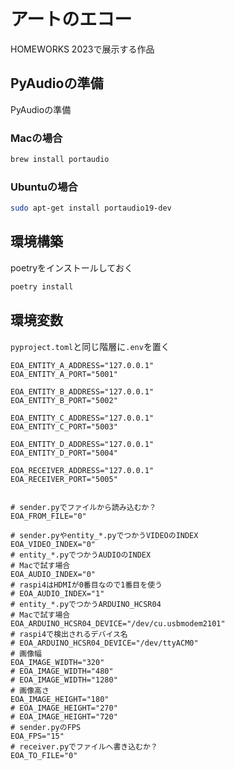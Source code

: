 # アートのエコー
HOMEWORKS 2023で展示する作品


## PyAudioの準備
PyAudioの準備

### Macの場合

```bash
brew install portaudio
```

### Ubuntuの場合

```bash
sudo apt-get install portaudio19-dev
```

## 環境構築

poetryをインストールしておく

```bash
poetry install
```
## 環境変数

`pyproject.toml`と同じ階層に`.env`を置く

```
EOA_ENTITY_A_ADDRESS="127.0.0.1"
EOA_ENTITY_A_PORT="5001"

EOA_ENTITY_B_ADDRESS="127.0.0.1"
EOA_ENTITY_B_PORT="5002"

EOA_ENTITY_C_ADDRESS="127.0.0.1"
EOA_ENTITY_C_PORT="5003"

EOA_ENTITY_D_ADDRESS="127.0.0.1"
EOA_ENTITY_D_PORT="5004"

EOA_RECEIVER_ADDRESS="127.0.0.1"
EOA_RECEIVER_PORT="5005"


# sender.pyでファイルから読み込むか？
EOA_FROM_FILE="0"

# sender.pyやentity_*.pyでつかうVIDEOのINDEX
EOA_VIDEO_INDEX="0"
# entity_*.pyでつかうAUDIOのINDEX
# Macで試す場合
EOA_AUDIO_INDEX="0"
# raspi4はHDMIが0番目なので1番目を使う
# EOA_AUDIO_INDEX="1"
# entity_*.pyでつかうARDUINO_HCSR04
# Macで試す場合
EOA_ARDUINO_HCSR04_DEVICE="/dev/cu.usbmodem2101"
# raspi4で検出されるデバイス名
# EOA_ARDUINO_HCSR04_DEVICE="/dev/ttyACM0"
# 画像幅
EOA_IMAGE_WIDTH="320"
# EOA_IMAGE_WIDTH="480"
# EOA_IMAGE_WIDTH="1280"
# 画像高さ
EOA_IMAGE_HEIGHT="180"
# EOA_IMAGE_HEIGHT="270"
# EOA_IMAGE_HEIGHT="720"
# sender.pyのFPS
EOA_FPS="15"
# receiver.pyでファイルへ書き込むか？
EOA_TO_FILE="0"

```

